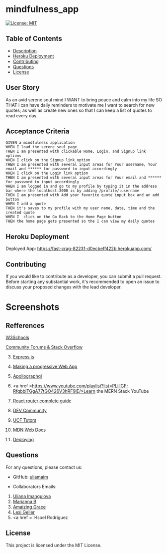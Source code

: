 # mindfulness_app


[![License: MIT](https://img.shields.io/badge/License-MIT-brightgreen.svg)](https://opensource.org/licenses/MIT)


## Table of Contents
- [Description](#description)
- [Heroku Deployment](#heroku)
- [Contributing](#contributing)
- [Questions](#questions)
- [License](#license)


## User Story

As an avid serene soul mind
I WANT to bring peace and calm into my life
SO THAT i can have daily reminders to motivate me
I want to search for new quotes; as well as create new ones
so that I can keep a list of quotes to read every day

## Acceptance Criteria

```
GIVEN a mindfulness application
WHEN I load the serene soul page
THEN I am presented with clickable Home, Login, and Signup link options
WHEN I click on the Signup link option 
THEN I am presented with several input areas for Your username, Your email and ****** for password to input accordingly
WHEN I click on the Login link option 
THEN I am presented with several input areas for Your email and ****** for password to input accordingly
WHEN I am logged in and go to my profile by typing it in the address bar where the localhost:3000 is by adding /profile/:username
THEN I am presented with Add your favorite quote input box and an add button
WHEN I add a quote
THEN it's saves to my profile with my user name, date, time and the created quote
WHEN I  click on the Go Back to the Home Page button
THEN the home page gets presented so the I can view my daily quotes
```


## Heroku Deployment

Deployed App: https://fast-crag-82231-d0ecbeff422b.herokuapp.com/

## Contributing

If you would like to contribute as a developer, you can submit a pull request. Before starting any substantial work, it's recommended to open an issue to discuss your proposed changes with the lead developer.


# Screenshots

<!-- ## Next screenshots will create understanding of the website's functionality.
# a. Homepage ![HP](<public/images/HomePage (1).png>)
# b. Login Page![Login](public/images/Screenshots/Login.png)
# c. Sign Up Page ![Signup](public/images/Screenshots/signup.png)
# d. Comment Page ![comment](public/images/Screenshots/Comment.png)
# e. Update Information Page ![update inforamtion](public/images/Screenshots/UpdateInformation.png)
# f. Create New Post Page ![new post](public/images/Screenshots/CreateNewPost.png) -->
 
 
## Refferences


<a href = https://www.w3schools.com/>W3Schools</a>


<a href = https://stackoverflow.com/>Community Forums & Stack Overflow</a>


3. <a href =https://expressjs.com/>Express.js</a>


4. <a href =https://create-react-app.dev/docs/making-a-progressive-web-app>Making a progressive Web App</a>


5. <a href =https://www.apollographql.com/tutorials/fullstack-quickstart/04-writing-query-resolvers/>Apollographql</a>


6. <a href =https://www.youtube.com/playlist?list=PLillGF-RfqbbiTGgA77tGO426V3hRF9iE/>Learn the MERN Stack YouTube</a>


7. <a href =https://www.sitepoint.com/react-router-complete-guide/>React router complete guide</a>


8. <a href =https://dev.to/>DEV Community</a>


9. <a href =https://calendly.com/d/dnc-wpf-c7s>UCF Tutors</a>


10. <a href =https://developer.mozilla.org/en-US/docs/Glossary/MVC>MDN Web Docs</a>


11. <a href =https://coding-boot-camp.github.io/full-stack/mongodb/deploy-with-heroku-and-mongodb-atlas>Deploying</a>




## Questions


For any questions, please contact us:


- GitHub: [uliamaim](https://github.com/ulianaim/mindfulness_app)


- Collaborators Emails:
1. <a href =uliana_usa@yahoo.com>Uliana Imangulova</a>
2. <a href =mariannabfree@gmail.com>Marianna B</a>
3. <a href =agracenotary@gmail.com>Amaizing Grace</a>
4. <a href =lexigeller@yahoo.com>Lexi Geller</a>
5. <a href = >Isoel Rodriguez


## License


This project is licensed under the MIT License.